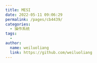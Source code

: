 ```yaml
---
title: MESI
date: 2022-05-11 09:06:29
permalink: /pages/cb4439/
categories:
  - 操作系统
tags:
  - 
author: 
  name: weiluoliang
  link: https://github.com/weiluoliang
---
```


